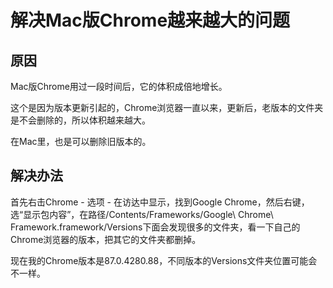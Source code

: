 # 解决Mac版Chrome越来越大的问题

## 原因

Mac版Chrome用过一段时间后，它的体积成倍地增长。

这个是因为版本更新引起的，Chrome浏览器一直以来，更新后，老版本的文件夹是不会删除的，所以体积越来越大。

在Mac里，也是可以删除旧版本的。

## 解决办法

首先右击Chrome - 选项 - 在访达中显示，找到Google Chrome，然后右键，选“显示包内容”，在路径/Contents/Frameworks/Google\ Chrome\ Framework.framework/Versions下面会发现很多的文件夹，看一下自己的Chrome浏览器的版本，把其它的文件夹都删掉。

现在我的Chrome版本是87.0.4280.88，不同版本的Versions文件夹位置可能会不一样。

